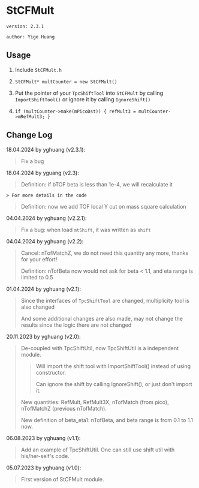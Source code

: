 # StCFMult

`version: 2.3.1`

`author: Yige Huang`

## Usage

1. Include `StCFMult.h`

2. `StCFMult* multCounter = new StCFMult()`

3. Put the pointer of your `TpcShiftTool` into `StCFMult` by calling `ImportShiftTool()` or ignore it by calling `IgnoreShift()`

4. `if (multCounter->make(mPicoDst)) { refMult3 = multCounter->mRefMult3; }`

## Change Log

18.04.2024 by yghuang (v2.3.1):

> Fix a bug

18.04.2024 by yguang (v2.3):

> Definition: if bTOF beta is less than 1e-4, we will recalculate it
>
    > For more details in the code
>
> Definition: now we add TOF local Y cut on mass square calculation

04.04.2024 by yghuang (v2.2.1):

> Fix a bug: when load `mtShift`, it was written as `shift`

04.04.2024 by yghuang (v2.2):

> Cancel: nTofMatchZ, we do not need this quantity any more, thanks for your effort!
>
> Definition: nTofBeta now would not ask for beta < 1.1, and eta range is limited to 0.5

01.04.2024 by yghuang (v2.1):

> Since the interfaces of `TpcShiftTool` are changed, multiplicity tool is also changed
>
> And some additional changes are also made, may not change the results since the logic there are not changed

20.11.2023 by yghuang (v2.0):

> De-coupled with TpcShiftUtil, now TpcShiftUtil is a independent module.
>> Will import the shift tool with ImportShiftTool() instead of using constructor.
>>
>> Can ignore the shift by calling IgnoreShift(), or just don't import it.
>
> New quantities: RefMult, RefMult3X, nTofMatch (from pico), nTofMatchZ (previous nTofMatch).
>
> New definition of beta_eta1: nTofBeta, and beta range is from 0.1 to 1.1 now.

06.08.2023 by yghuang (v1.1):

> Add an example of TpcShiftUtil. One can still use shift util with his/her-self's code.

05.07.2023 by yghuang (v1.0):

> First version of StCFMult module.
